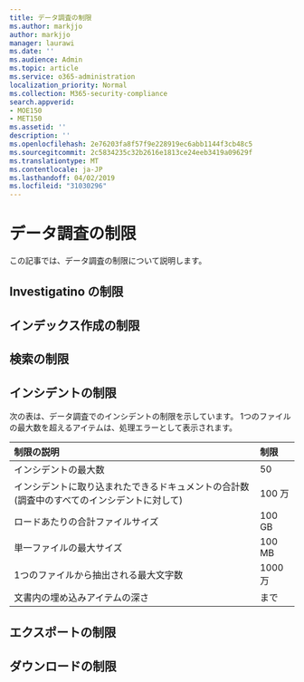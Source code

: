 ```yaml
---
title: データ調査の制限
ms.author: markjjo
author: markjjo
manager: laurawi
ms.date: ''
ms.audience: Admin
ms.topic: article
ms.service: o365-administration
localization_priority: Normal
ms.collection: M365-security-compliance
search.appverid:
- MOE150
- MET150
ms.assetid: ''
description: ''
ms.openlocfilehash: 2e76203fa8f57f9e228919ec6abb1144f3cb48c5
ms.sourcegitcommit: 2c5834235c32b2616e1813ce24eeb3419a09629f
ms.translationtype: MT
ms.contentlocale: ja-JP
ms.lasthandoff: 04/02/2019
ms.locfileid: "31030296"
---
```

# <a name="data-investigations-limits"></a>データ調査の制限

この記事では、データ調査の制限について説明します。

## <a name="investigatino-limits"></a>Investigatino の制限

## <a name="indexing-limits"></a>インデックス作成の制限

## <a name="search-limits"></a>検索の制限

## <a name="incident-limits"></a>インシデントの制限

次の表は、データ調査でのインシデントの制限を示しています。  1つのファイルの最大数を超えるアイテムは、処理エラーとして表示されます。
    
  |**制限の説明**|**制限**|
  |:-----|:-----|
  |インシデントの最大数  <br/> |50  <br/> |
  |インシデントに取り込まれたできるドキュメントの合計数 (調査中のすべてのインシデントに対して)  <br/> |100 万  <br/> |
  |ロードあたりの合計ファイルサイズ  <br/> |100 GB  <br/> |
  |単一ファイルの最大サイズ   <br/> |100 MB  <br/> |
  |1つのファイルから抽出される最大文字数  <br/> |1000 万  <br/> |
  |文書内の埋め込みアイテムの深さ  <br/> |まで  <br/> |
  

## <a name="export-limits"></a>エクスポートの制限

## <a name="download-limits"></a>ダウンロードの制限

